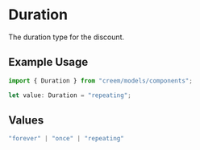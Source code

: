 # Duration

The duration type for the discount.

## Example Usage

```typescript
import { Duration } from "creem/models/components";

let value: Duration = "repeating";
```

## Values

```typescript
"forever" | "once" | "repeating"
```